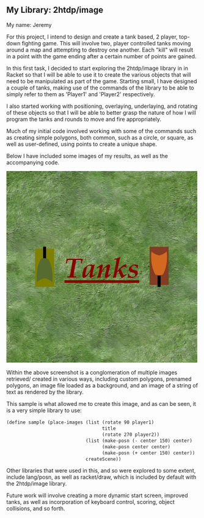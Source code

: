 ## My Library: 2htdp/image
My name: Jeremy

For this project, I intend to design and create a tank based, 2 player, top-down
fighting game. This will involve two, player controlled tanks moving around a
map and attempting to destroy one another. Each "kill" will result in a point
with the game ending after a certain number of points are gained.

In this first task, I decided to start exploring the 2htdp/image library in
in Racket so that I will be able to use it to create the various objects that
will need to be manipulated as part of the game. Starting small, I have designed
a couple of tanks, making use of the commands of the library to be able to
simply refer to them as 'Player1' and 'Player2' respectively.

I also started working with positioning, overlaying, underlaying, and
rotating of these objects so that I will be able to better grasp the nature of
how I will program the tanks and rounds to move and fire appropriately.

Much of my initial code involved working with some of the commands such as
creating simple polygons, both common, such as a circle, or square, as well as
user-defined, using points to create a unique shape.

Below I have included some images of my results, as well as the accompanying
code.

![screenshot showing a sample](sample.png)

Within the above screenshot is a conglomeration of multiple images retrieved/
created in various ways, including custom polygons, prenamed polygons, an image
file loaded as a background, and an image of a string of text as rendered by the
library.

This sample is what allowed me to create this image, and as can be seen, it is
a very simple library to use:

```racket
(define sample (place-images (list (rotate 90 player1)
                                   title
                                   (rotate 270 player2))
                             (list (make-posn (- center 150) center)
                                   (make-posn center center)
                                   (make-posn (+ center 150) center))
                             createScene))
```

Other libraries that were used in this, and so were explored to some extent,
include lang/posn, as well as racket/draw, which is included by default with the
2htdp/image library.

Future work will involve creating a more dynamic start screen, improved tanks,
as well as incorporation of keyboard control, scoring, object collisions, and so
forth.